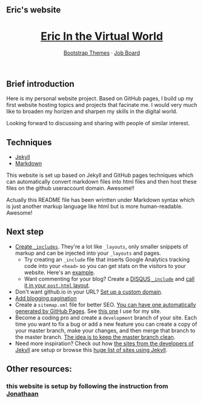 ## Eric's website
<p align="center">
   <h1 align="center"> <a href="https://trencyclopedia.github.io/"><strong>Eric In the Virtual World</strong></a></h1> 
   
   <p align="center">
   <a href="https://themes.getbootstrap.com/">Bootstrap Themes</a>
   &middot;
   <a href="https://jobs.getbootstrap.com/">Job Board</a>
   <br>
   </p>
</p>

<br>

## Brief introduction
Here is my personal website project. Based on GitHub pages, I build up my first website hosting topics and projects that facinate me. I would very much like to broaden my horizen and sharpen my skills in the digital world. 

Looking forward to discussing and sharing with people of similar interest.

## Techniques
- [Jekyll](https://jekyllrb.com/)
- [Markdown](https://daringfireball.net/projects/markdown/)

This website is set up based on Jekyll and GitHub pages techniques which can automatically convert markdown files into html files and then host these files on the github useraccount domain. Awesome!!

Actually this README file has been wrintten under Markdown syntax which is just another markup language like html but is more human-readable. Awesome!

## Next step
<ul>
	<li><a href="http://yeswejekyll.com/#_includes">Create <code>_includes</code></a>. They're a lot like <code>_layouts</code>, only smaller snippets of markup and can be injected into your <code>_layouts</code> and pages.
		<ul><li>Try creating an <code>_include</code> file that inserts Google Analytics tracking code into your <code>&lt;head&gt;</code> so you can get stats on the visitors to your website. Here's an <a href="https://github.com/jmcglone/jmcglone.github.io/blob/master/_includes/analytics.html">example</a>.</li>
			<li>Want commenting for your blog? Create a <a href="https://github.com/jmcglone/jmcglone.github.io/blob/master/_includes/disqus.html">DISQUS <code>_include</code></a> and <a href="https://github.com/jmcglone/jmcglone.github.io/blob/master/_layouts/post.html">call it in your <code>post.html</code> layout</a>.</li></ul></li>
	<li>Don't want github.io in your URL? <a href="https://help.github.com/articles/setting-up-a-custom-domain-with-github-pages">Set up a custom domain</a>.</li>
	<li><a href="http://jekyllrb.com/docs/pagination/">Add blogging pagination</a></li>
	<li>Create a <code>sitemap.xml</code> file for better SEO. <a href="https://help.github.com/articles/sitemaps-for-github-pages">You can have one automatically generated by GitHub Pages</a>. See <a href="https://github.com/jmcglone/jmcglone.github.io/blob/master/sitemap.xml">this one</a> I use for my site.</li>
	<li>Become a coding pro and create a <code>development</code> branch of your site. Each time you want to fix a bug or add a new feature you can create a copy of your master branch, make your changes, and then merge that branch to the master branch. <a href="https://help.github.com/articles/branching-out">The idea is to keep the master branch clean</a>.</li>
	<li>Need more inspiration? Check out how <a href="http://jekyllrb.com/docs/sites/">the sites from the developers of Jekyll</a> are setup or browse this <a href="https://github.com/jekyll/jekyll/wiki/Sites">huge list of sites using Jekyll</a>.</li>
</ul>


## Other resources:
### this website is setup by following the instruction from [Jonathaan](http://jmcglone.com/guides/github-pages/)
